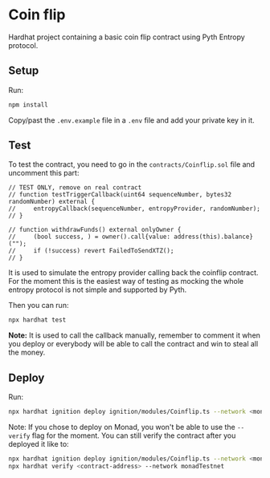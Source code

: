 # Coin flip

Hardhat project containing a basic coin flip contract using Pyth Entropy protocol.

## Setup

Run:

```bash
npm install
```

Copy/past the `.env.example` file in a `.env` file and add your private key in it.

## Test

To test the contract, you need to go in the `contracts/Coinflip.sol` file and uncomment this part:
```solidity
// TEST ONLY, remove on real contract
// function testTriggerCallback(uint64 sequenceNumber, bytes32 randomNumber) external {
//     entropyCallback(sequenceNumber, entropyProvider, randomNumber);
// }

// function withdrawFunds() external onlyOwner {
//     (bool success, ) = owner().call{value: address(this).balance}("");
//     if (!success) revert FailedToSendXTZ();
// }
```
It is used to simulate the entropy provider calling back the coinflip contract. For the moment this is the easiest way of testing as mocking the whole entropy protocol is not simple and supported by Pyth.

Then you can run:
```bash
npx hardhat test
```

**Note:** It is used to call the callback manually, remember to comment it when you deploy or everybody will be able to call the contract and win to steal all the money.

## Deploy

Run:
```bash
npx hardhat ignition deploy ignition/modules/Coinflip.ts --network <monadTestnet | etherlinkTestnet | etherlink> --verify
```

Note: If you chose to deploy on Monad, you won't be able to use the `--verify` flag for the moment. You can still verify the contract after you deployed it like to:
```bash
npx hardhat ignition deploy ignition/modules/Coinflip.ts --network <monadTestnet | etherlinkTestnet | etherlink> --verify
npx hardhat verify <contract-address> --network monadTestnet 
```